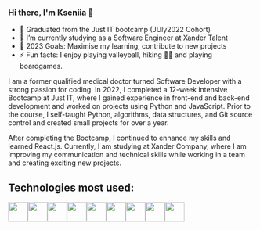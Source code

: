 ### Hi there, I'm Kseniia 👋

- 🌱 Graduated from the Just IT bootcamp (JUly2022 Cohort)
- 🔭 I’m currently studying as a Software Engineer at Xander Talent
- 🥅 2023 Goals: Maximise my learning, contribute to new projects
- ⚡ Fun facts: I enjoy playing valleyball, hiking 🚶‍♀ and playing boardgames.

<!--
**KseniiaEfremova/KseniiaEfremova** is a ✨ _special_ ✨ repository because its `README.md` (this file) appears on your GitHub profile.

Here are some ideas to get you started:

- 🔭 I’m currently working on ...
- 🌱 I’m currently learning ...
- 👯 I’m looking to collaborate on ...
- 🤔 I’m looking for help with ...
- 💬 Ask me about ...
- 📫 How to reach me: ...
- 😄 Pronouns: ...
- ⚡ Fun fact: ...
-->
I am a former qualified medical doctor turned Software Developer with a strong passion for coding. In 2022, I completed a 12-week intensive Bootcamp at Just IT, where I gained experience in front-end and back-end development and worked on projects using Python and JavaScript. Prior to the course, I self-taught Python, algorithms, data structures, and Git source control and created small projects for over a year.

After completing the Bootcamp, I continued to enhance my skills and learned React.js. Currently, I am studying at Xander Company, where I am improving my communication and technical skills while working in a team and creating exciting new projects.

## Technologies most used:
<img src="https://cdn.jsdelivr.net/gh/devicons/devicon/icons/python/python-original.svg" height=40 /><img src="https://cdn.jsdelivr.net/gh/devicons/devicon/icons/javascript/javascript-original.svg" height=40 /><img src="https://cdn.jsdelivr.net/gh/devicons/devicon/icons/flask/flask-original.svg" height=40 /><img src="https://cdn.jsdelivr.net/gh/devicons/devicon/icons/html5/html5-original.svg" height=40 /><img src="https://cdn.jsdelivr.net/gh/devicons/devicon/icons/css3/css3-original.svg" height=40 /><img src="https://cdn.jsdelivr.net/gh/devicons/devicon/icons/react/react-original.svg" height=40 /><img src="https://cdn.jsdelivr.net/gh/devicons/devicon/icons/sqlite/sqlite-original.svg" height=40 /><img src="https://cdn.jsdelivr.net/gh/devicons/devicon/icons/gitlab/gitlab-original.svg" height=40 /><img src="https://cdn.jsdelivr.net/gh/devicons/devicon/icons/git/git-original.svg" height=40 />
          
                             
